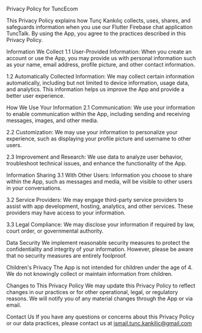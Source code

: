 Privacy Policy for TuncEcom

This Privacy Policy explains how Tunç Kankılıç collects, uses, shares, and safeguards information when you use our Flutter Firebase chat application TuncTalk. By using the App, you agree to the practices described in this Privacy Policy.

Information We Collect
1.1 User-Provided Information: When you create an account or use the App, you may provide us with personal information such as your name, email address, profile picture, and other contact information.

1.2 Automatically Collected Information: We may collect certain information automatically, including but not limited to device information, usage data, and analytics. This information helps us improve the App and provide a better user experience.

How We Use Your Information
2.1 Communication: We use your information to enable communication within the App, including sending and receiving messages, images, and other media.

2.2 Customization: We may use your information to personalize your experience, such as displaying your profile picture and username to other users.

2.3 Improvement and Research: We use data to analyze user behavior, troubleshoot technical issues, and enhance the functionality of the App.

Information Sharing
3.1 With Other Users: Information you choose to share within the App, such as messages and media, will be visible to other users in your conversations.

3.2 Service Providers: We may engage third-party service providers to assist with app development, hosting, analytics, and other services. These providers may have access to your information.

3.3 Legal Compliance: We may disclose your information if required by law, court order, or governmental authority.

Data Security
We implement reasonable security measures to protect the confidentiality and integrity of your information. However, please be aware that no security measures are entirely foolproof.

Children's Privacy
The App is not intended for children under the age of 4. We do not knowingly collect or maintain information from children.

Changes to This Privacy Policy
We may update this Privacy Policy to reflect changes in our practices or for other operational, legal, or regulatory reasons. We will notify you of any material changes through the App or via email.

Contact Us
If you have any questions or concerns about this Privacy Policy or our data practices, please contact us at ismail.tunc.kankilic@gmail.com